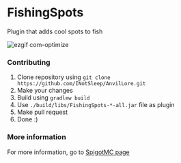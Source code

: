 # FishingSpots
Plugin that adds cool spots to fish

![ezgif com-optimize](https://github.com/user-attachments/assets/8f05066c-9d16-4b74-afd6-c55adadb6370)

### Contributing

1. Clone repository using `git clone https://github.com/INotSleep/AnvilLore.git`
2. Make your changes
3. Build using `gradlew build`
4. Use `./build/libs/FishingSpots-*-all.jar` file as plugin
5. Make pull request
6. Done :)

### More information
For more information, go to [SpigotMC page](https://www.spigotmc.org/resources/fishingspots.112843/)
